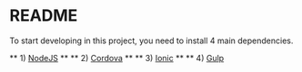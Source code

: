 # README #
To start developing in this project, you need to install 4 main dependencies.

** 1) [NodeJS](https://nodejs.org/en/download/) **
** 2) [Cordova](https://cordova.apache.org/) **
** 3) [Ionic](http://ionicframework.com/docs/guide/installation.html) **
** 4) [Gulp](https://github.com/gulpjs/gulp/blob/master/docs/getting-started.md)